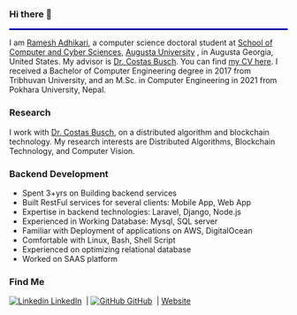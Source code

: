 ### Hi there 👋
<hr style="border:1px solid blue"> </hr>

<!--
**adhikarir/adhikarir** is a ✨ _special_ ✨ repository because its `README.md` (this file) appears on your GitHub profile.

Here are some ideas to get you started:

 - 🔭 I’m currently working on Sanima Bank as a software Engineer
- 🌱 I’m currently learning ...
- 👯 I’m looking to collaborate on ...
- 🤔 I’m looking for help with ...
- 💬 Ask me about ...
- 📫 How to reach me: ...
- 😄 Pronouns: ...
- ⚡ Fun fact: ...
-->
I am [Ramesh Adhikari](https://ramesh-adhikari.github.io/), a computer science doctoral student at [School of Computer and Cyber Sciences](https://www.augusta.edu/ccs/), [Augusta University](https://www.augusta.edu/) , in Augusta Georgia, United States. My advisor is [Dr. Costas Busch](https://scholar.google.com/citations?user=VxzBbI0AAAAJ&hl=en). You can find [my CV here](https://ramesh-adhikari.github.io/assets/documents/Ramesh_Adhikari_CV.pdf). I received a Bachelor of Computer Engineering degree in 2017 from Tribhuvan University, and an M.Sc. in Computer Engineering in 2021 from Pokhara University, Nepal.

### Research
I work with [Dr. Costas Busch](https://scholar.google.com/citations?user=VxzBbI0AAAAJ&hl=en), on a distributed algorithm and blockchain technology. My research interests are Distributed Algorithms, Blockchain Technology, and Computer Vision.


### Backend Development
* Spent 3+yrs on Building backend services
* Built RestFul services for several clients: Mobile App, Web App
* Expertise in backend technologies: Laravel, Django, Node.js
* Experienced in Working Database: Mysql, SQL server
* Familiar with Deployment of applications on AWS, DigitalOcean
* Comfortable with Linux, Bash, Shell Script
* Experienced on optimizing relational database
* Worked on SAAS platform

### Find Me
[![Linkedin](https://i.stack.imgur.com/gVE0j.png) LinkedIn](https://www.linkedin.com/in/adramesh/)
&nbsp;|
[![GitHub](https://i.stack.imgur.com/tskMh.png) GitHub](https://github.com/ramesh-adhikari)
&nbsp;|
[Website](https://ramesh-adhikari.github.io/)
